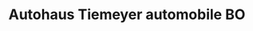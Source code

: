 ---
title: "Autohaus Tiemeyer automobile BO"
url: /bochum/autohaus-tiemeyer-automobile-bo/
shop: Autohaus
---